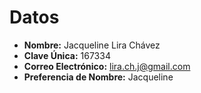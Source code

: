 #  Datos 
- **Nombre:** Jacqueline Lira Chávez
- **Clave Única:** 167334
- **Correo Electrónico:** lira.ch.j@gmail.com
- **Preferencia de Nombre:** Jacqueline
